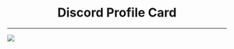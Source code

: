 <h1 align="center">Discord Profile Card</h1>

---

<img align="center" src="https://imgur.com/4jT8qSj.gif">
